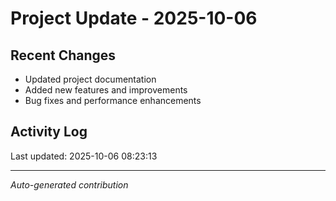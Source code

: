 # Project Update - 2025-10-06

## Recent Changes
- Updated project documentation
- Added new features and improvements
- Bug fixes and performance enhancements

## Activity Log
Last updated: 2025-10-06 08:23:13

---
*Auto-generated contribution*

